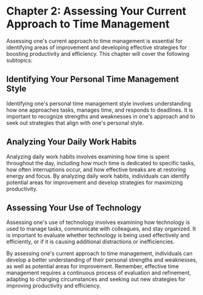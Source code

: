 Chapter 2: Assessing Your Current Approach to Time Management
=============================================================

Assessing one's current approach to time management is essential for identifying areas of improvement and developing effective strategies for boosting productivity and efficiency. This chapter will cover the following subtopics:

Identifying Your Personal Time Management Style
-----------------------------------------------

Identifying one's personal time management style involves understanding how one approaches tasks, manages time, and responds to deadlines. It is important to recognize strengths and weaknesses in one's approach and to seek out strategies that align with one's personal style.

Analyzing Your Daily Work Habits
--------------------------------

Analyzing daily work habits involves examining how time is spent throughout the day, including how much time is dedicated to specific tasks, how often interruptions occur, and how effective breaks are at restoring energy and focus. By analyzing daily work habits, individuals can identify potential areas for improvement and develop strategies for maximizing productivity.

Assessing Your Use of Technology
--------------------------------

Assessing one's use of technology involves examining how technology is used to manage tasks, communicate with colleagues, and stay organized. It is important to evaluate whether technology is being used effectively and efficiently, or if it is causing additional distractions or inefficiencies.

By assessing one's current approach to time management, individuals can develop a better understanding of their personal strengths and weaknesses, as well as potential areas for improvement. Remember, effective time management requires a continuous process of evaluation and refinement, adapting to changing circumstances and seeking out new strategies for improving productivity and efficiency.


